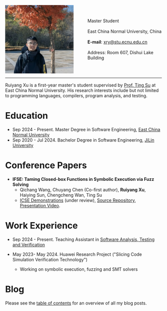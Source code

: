 <div style="display: flex; align-items: center;">
  <img src="./image/myself.jpeg" alt="Image Description" style="margin-right: 45px; max-width: 220px;">
  <p style="margin: 3; text-align: left;">
    Master Student<br><br>
    East China Normal University, China<br><br>
    <strong>E-mail</strong>: <a href="mailto:xry@stu.ecnu.edu.cn">xry@stu.ecnu.edu.cn</a><br><br>
    Address: Room 607, Dishui Lake Building
  </p>
</div>


---


Ruiyang Xu is a first-year master's student supervised by [Prof. Ting Su](https://tingsu.github.io/) at East China Normal University. His research interests include but not limited to programming languages, compilers, program analysis, and testing.

# Education

- Sep 2024 - Present. Master Degree in Software Engineering, [East China Normal University](https://english.ecnu.edu.cn/)  
- Sep 2020 - Jul 2024. Bachelor Degree in Software Engineering, [JiLin University](https://www.jlu.edu.cn/#)  


# Conference Papers

- **IFSE: Taming Closed-box Functions in Symbolic Execution via Fuzz Solving**
  - Qichang Wang, Chuyang Chen (Co-first author), **Ruiyang Xu**, Haiying Sun, Chengcheng Wan, Ting Su
  - [ICSE Demonstrations](https://conf.researchr.org/track/icse-2025/icse-2025-demonstrations) (under review), [Source Repository](https://github.com/ecnusse/ifse), [Presentation Video](https://youtu.be/xMv6_MOlE-I).

# Work Experience


- Sep 2024 - Present. Teaching Assistant in [Software Analysis, Testing and Verification](https://github.com/ecnu-sa-labs/ecnu-sa-labs)

- May 2023- May 2024. Huawei Research Project ("Slicing Code Simulation Verification Technology")  
  - Working on symbolic execution, fuzzing and SMT solvers

# Blog

Please see the [table of contents](./blog/) for an overview of all my blog posts.


